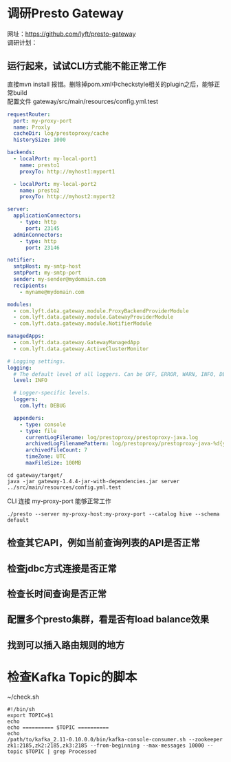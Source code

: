 # 调研Presto Gateway
网址：https://github.com/lyft/presto-gateway  
调研计划：
## 运行起来，试试CLI方式能不能正常工作  
 直接mvn install 报错。删除掉pom.xml中checkstyle相关的plugin之后，能够正常build  
 配置文件 gateway/src/main/resources/config.yml.test  
  ```yaml
  requestRouter:
    port: my-proxy-port
    name: Proxly
    cacheDir: log/prestoproxy/cache
    historySize: 1000

  backends:
    - localPort: my-local-port1
      name: presto1
      proxyTo: http://myhost1:myport1

    - localPort: my-local-port2
      name: presto2
      proxyTo: http://myhost2:myport2

  server:
    applicationConnectors:
      - type: http
        port: 23145
    adminConnectors:
      - type: http
        port: 23146

  notifier:
    smtpHost: my-smtp-host
    smtpPort: my-smtp-port
    sender: my-sender@mydomain.com
    recipients:
      - myname@mydomain.com

  modules:
    - com.lyft.data.gateway.module.ProxyBackendProviderModule
    - com.lyft.data.gateway.module.GatewayProviderModule
    - com.lyft.data.gateway.module.NotifierModule

  managedApps:
    - com.lyft.data.gateway.GatewayManagedApp
    - com.lyft.data.gateway.ActiveClusterMonitor

  # Logging settings.
  logging:
    # The default level of all loggers. Can be OFF, ERROR, WARN, INFO, DEBUG, TRACE, or ALL.
    level: INFO

    # Logger-specific levels.
    loggers:
      com.lyft: DEBUG

    appenders:
      - type: console
      - type: file
        currentLogFilename: log/prestoproxy/prestoproxy-java.log
        archivedLogFilenamePattern: log/prestoproxy/prestoproxy-java-%d{yyyy-MM-dd}-%i.log.gz
        archivedFileCount: 7
        timeZone: UTC
        maxFileSize: 100MB

  ```
  
  ```shell
  cd gateway/target/
  java -jar gateway-1.4.4-jar-with-dependencies.jar server ../src/main/resources/config.yml.test
  ```
  CLI 连接 my-proxy-port 能够正常工作
  ```
  ./presto --server my-proxy-host:my-proxy-port --catalog hive --schema default
  ```
## 检查其它API，例如当前查询列表的API是否正常
## 检查jdbc方式连接是否正常
## 检查长时间查询是否正常
## 配置多个presto集群，看是否有load balance效果
## 找到可以插入路由规则的地方

# 检查Kafka Topic的脚本
~/check.sh 
```shell
#!/bin/sh
export TOPIC=$1
echo 
echo ========== $TOPIC ==========
echo 
/path/to/kafka_2.11-0.10.0.0/bin/kafka-console-consumer.sh --zookeeper zk1:2185,zk2:2185,zk3:2185 --from-beginning --max-messages 10000 --topic $TOPIC | grep Processed
```
